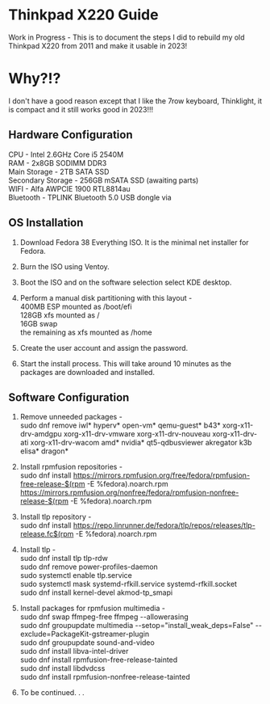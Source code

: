 # Thinkpad X220 Guide
Work in Progress - This is to document the steps I did to rebuild my old Thinkpad X220 from 2011 and make it usable in 2023!

# Why?!?
I don't have a good reason except that I like the 7row keyboard, Thinklight, it is compact and it still works good in 2023!!!

## Hardware Configuration
CPU - Intel 2.6GHz Core i5 2540M\
RAM - 2x8GB SODIMM DDR3\
Main Storage - 2TB SATA SSD\
Secondary Storage - 256GB mSATA SSD (awaiting parts)\
WIFI - Alfa AWPCIE 1900 RTL8814au\
Bluetooth - TPLINK Bluetooth 5.0 USB dongle via


## OS Installation
1. Download Fedora 38 Everything ISO. It is the minimal net installer for Fedora.

2. Burn the ISO using Ventoy.

3. Boot the ISO and on the software selection select KDE desktop.

4. Perform a manual disk partitioning with this layout - \
   400MB ESP mounted as /boot/efi\
   128GB xfs mounted as /\
   16GB swap\
   the remaining as xfs mounted as /home

5. Create the user account and assign the password.

6. Start the install process. This will take around 10 minutes as the packages are downloaded and installed.


## Software Configuration
1. Remove unneeded packages -\
   sudo dnf remove iwl* hyperv* open-vm* qemu-guest* b43* xorg-x11-drv-amdgpu xorg-x11-drv-vmware xorg-x11-drv-nouveau xorg-x11-drv-ati xorg-x11-drv-wacom amd* nvidia* qt5-qdbusviewer akregator k3b elisa* dragon*

2. Install rpmfusion repositories -\
   sudo dnf install https://mirrors.rpmfusion.org/free/fedora/rpmfusion-free-release-$(rpm -E %fedora).noarch.rpm https://mirrors.rpmfusion.org/nonfree/fedora/rpmfusion-nonfree-release-$(rpm -E %fedora).noarch.rpm

3. Install tlp repository -\
   sudo dnf install https://repo.linrunner.de/fedora/tlp/repos/releases/tlp-release.fc$(rpm -E %fedora).noarch.rpm
   
4. Install tlp -\
   sudo dnf install tlp tlp-rdw\
   sudo dnf remove power-profiles-daemon\
   sudo systemctl enable tlp.service\
   sudo systemctl mask systemd-rfkill.service systemd-rfkill.socket\
   sudo dnf install kernel-devel akmod-tp_smapi
   
5. Install packages for rpmfusion multimedia -\
   sudo dnf swap ffmpeg-free ffmpeg --allowerasing\
   sudo dnf groupupdate multimedia --setop="install_weak_deps=False" --exclude=PackageKit-gstreamer-plugin\
   sudo dnf groupupdate sound-and-video\
   sudo dnf install libva-intel-driver\
   sudo dnf install rpmfusion-free-release-tainted\
   sudo dnf install libdvdcss\
   sudo dnf install rpmfusion-nonfree-release-tainted

6. To be continued. . .
